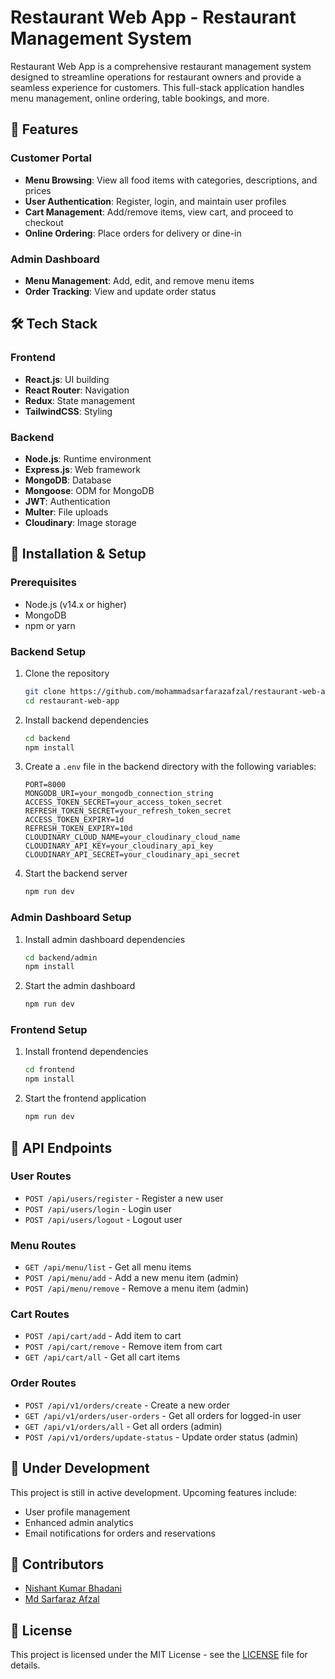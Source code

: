 # Restaurant Web App - Restaurant Management System

Restaurant Web App is a comprehensive restaurant management system designed to streamline operations for restaurant owners and provide a seamless experience for customers. This full-stack application handles menu management, online ordering, table bookings, and more.

## 🚀 Features

### Customer Portal
- **Menu Browsing**: View all food items with categories, descriptions, and prices
- **User Authentication**: Register, login, and maintain user profiles
- **Cart Management**: Add/remove items, view cart, and proceed to checkout
- **Online Ordering**: Place orders for delivery or dine-in

### Admin Dashboard
- **Menu Management**: Add, edit, and remove menu items
- **Order Tracking**: View and update order status

## 🛠️ Tech Stack

### Frontend
- **React.js**: UI building
- **React Router**: Navigation
- **Redux**: State management
- **TailwindCSS**: Styling

### Backend
- **Node.js**: Runtime environment
- **Express.js**: Web framework
- **MongoDB**: Database
- **Mongoose**: ODM for MongoDB
- **JWT**: Authentication
- **Multer**: File uploads
- **Cloudinary**: Image storage

## 🔧 Installation & Setup

### Prerequisites
- Node.js (v14.x or higher)
- MongoDB
- npm or yarn

### Backend Setup
1. Clone the repository
   ```bash
   git clone https://github.com/mohammadsarfarazafzal/restaurant-web-app.git
   cd restaurant-web-app
   ```

2. Install backend dependencies
   ```bash
   cd backend
   npm install
   ```

3. Create a `.env` file in the backend directory with the following variables:
   ```
   PORT=8000
   MONGODB_URI=your_mongodb_connection_string
   ACCESS_TOKEN_SECRET=your_access_token_secret
   REFRESH_TOKEN_SECRET=your_refresh_token_secret
   ACCESS_TOKEN_EXPIRY=1d
   REFRESH_TOKEN_EXPIRY=10d
   CLOUDINARY_CLOUD_NAME=your_cloudinary_cloud_name
   CLOUDINARY_API_KEY=your_cloudinary_api_key
   CLOUDINARY_API_SECRET=your_cloudinary_api_secret
   ```

4. Start the backend server
   ```bash
   npm run dev
   ```

### Admin Dashboard Setup
1. Install admin dashboard dependencies
   ```bash
   cd backend/admin
   npm install
   ```

2. Start the admin dashboard
   ```bash
   npm run dev
   ```

### Frontend Setup
1. Install frontend dependencies
   ```bash
   cd frontend
   npm install
   ```

2. Start the frontend application
   ```bash
   npm run dev
   ```

## 📝 API Endpoints

### User Routes
- `POST /api/users/register` - Register a new user
- `POST /api/users/login` - Login user
- `POST /api/users/logout` - Logout user

### Menu Routes
- `GET /api/menu/list` - Get all menu items
- `POST /api/menu/add` - Add a new menu item (admin)
- `POST /api/menu/remove` - Remove a menu item (admin)

### Cart Routes
- `POST /api/cart/add` - Add item to cart
- `POST /api/cart/remove` - Remove item from cart
- `GET /api/cart/all` - Get all cart items

### Order Routes
- `POST /api/v1/orders/create` - Create a new order
- `GET /api/v1/orders/user-orders` - Get all orders for logged-in user 
- `GET /api/v1/orders/all` - Get all orders (admin)
- `POST /api/v1/orders/update-status` - Update order status (admin)

## 🚧 Under Development

This project is still in active development. Upcoming features include:

- User profile management
- Enhanced admin analytics
- Email notifications for orders and reservations

## 👥 Contributors

- [Nishant Kumar Bhadani](https://github.com/NishantkumarBhadani)
- [Md Sarfaraz Afzal](https://github.com/mohammadsarfarazafzal)

## 📄 License

This project is licensed under the MIT License - see the [LICENSE](LICENSE) file for details.
